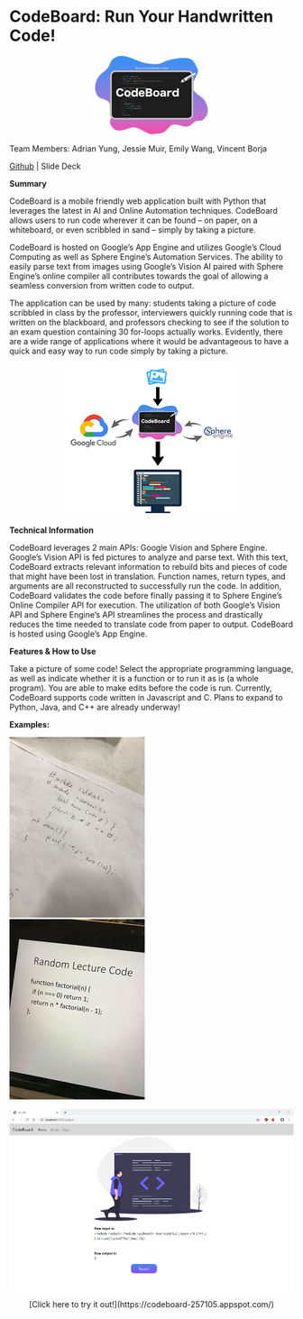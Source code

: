 # CodeBoard: Run Your Handwritten Code!

<p align="center"><img src="CBicon_s.png" alt="CBicon"></p>

Team Members: Adrian Yung, Jessie Muir, Emily Wang, Vincent Borja

[Github](https://github.com/ayung8/CodeBoard) | Slide Deck

**Summary**  

CodeBoard is a mobile friendly web application built with Python that leverages the latest in AI and Online Automation techniques. CodeBoard allows users to run code wherever it can be found – on paper, on a whiteboard, or even scribbled in sand – simply by taking a picture.

CodeBoard is hosted on Google’s App Engine and utilizes Google’s Cloud Computing as well as Sphere Engine’s Automation Services. The ability to easily parse text from images using Google’s Vision AI paired with Sphere Engine’s online compiler all contributes towards the goal of allowing a seamless conversion from written code to output. 

The application can be used by many: students taking a picture of code scribbled in class by the professor, interviewers quickly running code that is written on the blackboard, and professors checking to see if the solution to an exam question containing 30 for-loops actually works. Evidently, there are a wide range of applications where it would be advantageous to have a quick and easy way to run code simply by taking a picture. 

<p align="center"><img src="CBflowcharticon.png" alt="CBflowchart"></p>

**Technical Information**  

CodeBoard leverages 2 main APIs: Google Vision and Sphere Engine. Google’s Vision API is fed pictures to analyze and parse text. With this text, CodeBoard extracts relevant information to rebuild bits and pieces of code that might have been lost in translation. Function names, return types, and arguments are all reconstructed to successfully run the code. In addition, CodeBoard validates the code before finally passing it to Sphere Engine’s Online Compiler API for execution. The utilization of both Google’s Vision API and Sphere Engine’s API streamlines the process and drastically reduces the time needed to translate code from paper to output. CodeBoard is hosted using Google’s App Engine.


**Features & How to Use**  

Take a picture of some code! Select the appropriate programming language, as well as indicate whether it is a function or to run it as is (a whole program). You are able to make edits before the code is run.
Currently, CodeBoard supports code written in Javascript and C. Plans to expand to Python, Java, and C++ are already underway!


**Examples:**  
<p align="left"><img src="example2_res.jpg" alt="eg2">&nbsp;&nbsp;&nbsp;&nbsp;&nbsp;&nbsp;&nbsp;<img src="example1_res.jpg" alt="eg1"></p>
<p align="right"><img src="exampleanswer_res.png" alt="egans"></p>

<p align="center">[Click here to try it out!](https://codeboard-257105.appspot.com/)</p>
